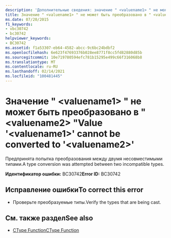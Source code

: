 ```yaml
---
description: 'Дополнительные сведения: значение " <valuename1> " не может быть преобразовано в " <valuename2> "'
title: Значение " <valuename1> " не может быть преобразовано в " <valuename2> "
ms.date: 07/20/2015
f1_keywords:
- vbc30742
- bc30742
helpviewer_keywords:
- BC30742
ms.assetid: f1a53307-eb64-4582-abcc-9c6bc24bdbf2
ms.openlocfilehash: 6e623f47693376b028ee8771f8cc5fd82880d85b
ms.sourcegitcommit: 10e719780594efc781b15295e499c66f316068b8
ms.translationtype: MT
ms.contentlocale: ru-RU
ms.lasthandoff: 02/14/2021
ms.locfileid: "100481445"
---
```

# <a name="value-valuename1-cannot-be-converted-to-valuename2"></a><span data-ttu-id="0680a-103">Значение " \<valuename1> " не может быть преобразовано в " \<valuename2> "</span><span class="sxs-lookup"><span data-stu-id="0680a-103">Value '\<valuename1>' cannot be converted to '\<valuename2>'</span></span>

<span data-ttu-id="0680a-104">Предпринята попытка преобразования между двумя несовместимыми типами.</span><span class="sxs-lookup"><span data-stu-id="0680a-104">A type conversion was attempted between two incompatible types.</span></span>  
  
 <span data-ttu-id="0680a-105">**Идентификатор ошибки:** BC30742</span><span class="sxs-lookup"><span data-stu-id="0680a-105">**Error ID:** BC30742</span></span>  
  
## <a name="to-correct-this-error"></a><span data-ttu-id="0680a-106">Исправление ошибки</span><span class="sxs-lookup"><span data-stu-id="0680a-106">To correct this error</span></span>  
  
- <span data-ttu-id="0680a-107">Проверьте преобразуемые типы.</span><span class="sxs-lookup"><span data-stu-id="0680a-107">Verify the types that are being cast.</span></span>  
  
## <a name="see-also"></a><span data-ttu-id="0680a-108">См. также раздел</span><span class="sxs-lookup"><span data-stu-id="0680a-108">See also</span></span>

- [<span data-ttu-id="0680a-109">CType Function</span><span class="sxs-lookup"><span data-stu-id="0680a-109">CType Function</span></span>](../language-reference/functions/ctype-function.md)

